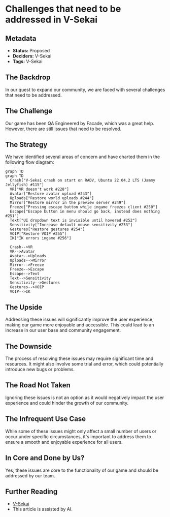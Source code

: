# Challenges that need to be addressed in V-Sekai

## Metadata

- **Status:** Proposed
- **Deciders:** V-Sekai
- **Tags:** V-Sekai

## The Backdrop

In our quest to expand our community, we are faced with several challenges that need to be addressed.

## The Challenge

Our game has been QA Engineered by Facade, which was a great help. However, there are still issues that need to be resolved.

## The Strategy

We have identified several areas of concern and have charted them in the following flow diagram:

```mermaid
graph TD
graph TD
  Crash["V-Sekai crash on start on RADV, Ubuntu 22.04.2 LTS (Jammy Jellyfish) #115"]
  VR["VR doesn't work #228"]
  Avatar["Restore avatar upload #243"]
  Uploads["Restore world uploads #244"]
  Mirror["Restore mirror in the preview server #249"]
  Freeze["Pressing escape button while ingame freezes client #250"]
  Escape["Escape button in menu should go back, instead does nothing #251"]
  Text["UI dropdown text is invisible until hovered #252"]
  Sensitivity["Increase default mouse sensitivity #253"]
  Gestures["Restore gestures #254"]
  VOIP["Restore VOIP #255"]
  IK["IK errors ingame #256"]
  
  Crash-->VR
  VR-->Avatar
  Avatar-->Uploads
  Uploads-->Mirror
  Mirror-->Freeze
  Freeze-->Escape
  Escape-->Text
  Text-->Sensitivity
  Sensitivity-->Gestures
  Gestures-->VOIP
  VOIP-->IK
```

## The Upside

Addressing these issues will significantly improve the user experience, making our game more enjoyable and accessible. This could lead to an increase in our user base and community engagement.

## The Downside

The process of resolving these issues may require significant time and resources. It might also involve some trial and error, which could potentially introduce new bugs or problems.

## The Road Not Taken

Ignoring these issues is not an option as it would negatively impact the user experience and could hinder the growth of our community.

## The Infrequent Use Case

While some of these issues might only affect a small number of users or occur under specific circumstances, it's important to address them to ensure a smooth and enjoyable experience for all users.

## In Core and Done by Us?

Yes, these issues are core to the functionality of our game and should be addressed by our team.

## Further Reading

- [V-Sekai](https://v-sekai.org/)
- This article is assisted by AI.
